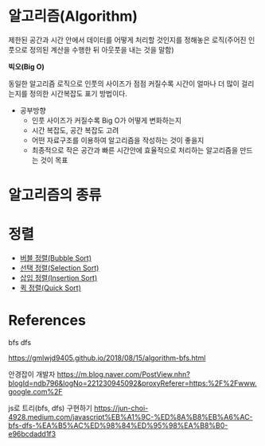 # 알고리즘(Algorithm)

제한된 공간과 시간 안에서 데이터를 어떻게 처리할 것인지를 정해놓은 로직(주어진 인풋으로 정의된 계산을 수행한 뒤 아웃풋을 내는 것을 말함)

**빅오(Big O)**

동일한 알고리즘 로직으로 인풋의 사이즈가 점점 커질수록 시간이 얼마나 더 많이 걸리는지를 정의한 시간복잡도 표기 방법이다.

- 공부방향
  - 인풋 사이즈가 커질수록 Big O가 어떻게 변화하는지
  - 시간 복잡도, 공간 복잡도 고려
  - 어떤 자료구조를 이용하여 알고리즘을 작성하는 것이 좋을지
  - 최종적으로 작은 공간과 빠른 시간안에 효율적으로 처리하는 알고리즘을 만드는 것이 목표

# 알고리즘의 종류

# 정렬

- [버블 정렬(Bubble Sort)](BubbleSort.md)
- [선택 정렬(Selection Sort)](.md)
- [삽입 정렬(Insertion Sort)](.md)
- [퀵 정렬(Quick Sort)](.md)

# References

bfs dfs

https://gmlwjd9405.github.io/2018/08/15/algorithm-bfs.html

안경잡이 개발자 https://m.blog.naver.com/PostView.nhn?blogId=ndb796&logNo=221230945092&proxyReferer=https:%2F%2Fwww.google.com%2F

js로 트리(bfs, dfs) 구현하기 https://jun-choi-4928.medium.com/javascript%EB%A1%9C-%ED%8A%B8%EB%A6%AC-bfs-dfs-%EA%B5%AC%ED%98%84%ED%95%98%EA%B8%B0-e96bcdadd1f3
